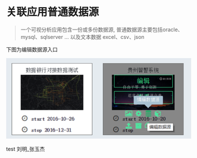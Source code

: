 # 关联应用普通数据源

> 一个可视分析应用包含一份或多份数据源, 普通数据源主要包括oracle、mysql、sqlserver ... 以及文本数据 excel、csv、json

下图为编辑数据源入口

![](/assets/edit_datasource.png)

test 刘明\_张玉杰

